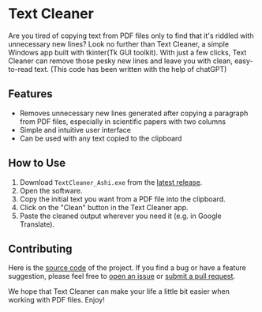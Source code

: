 # Text Cleaner

Are you tired of copying text from PDF files only to find that it's riddled with unnecessary new lines? Look no further than Text Cleaner, a simple Windows app built with tkinter(Tk GUI toolkit). With just a few clicks, Text Cleaner can remove those pesky new lines and leave you with clean, easy-to-read text.
(This code has been written with the help of chatGPT)

## Features

- Removes unnecessary new lines generated after copying a paragraph from PDF files, especially in scientific papers with two columns
- Simple and intuitive user interface
- Can be used with any text copied to the clipboard

## How to Use

1. Download `TextCleaner_Ashi.exe` from the [latest release](https://github.com/bioinfmatters/text-cleaner/releases/tag/v1.2).
2. Open the software.
3. Copy the initial text you want from a PDF file into the clipboard.
4. Click on the "Clean" button in the Text Cleaner app.
5. Paste the cleaned output wherever you need it (e.g. in Google Translate).

## Contributing
Here is the [source code](https://github.com/bioinfmatters/text-cleaner/blob/main/source.py) of the project. 
If you find a bug or have a feature suggestion, please feel free to [open an issue](https://github.com/bioinfmatters/text-cleaner/issues) or [submit a pull request](https://github.com/bioinfmatters/text-cleaner/pulls).

We hope that Text Cleaner can make your life a little bit easier when working with PDF files. Enjoy!

